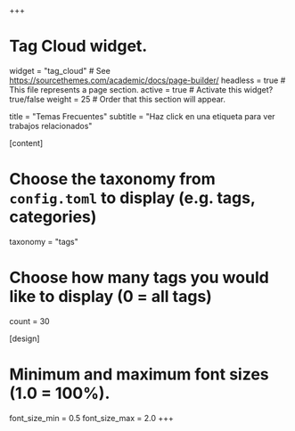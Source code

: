 +++
# Tag Cloud widget.
widget = "tag_cloud"  # See https://sourcethemes.com/academic/docs/page-builder/
headless = true  # This file represents a page section.
active = true  # Activate this widget? true/false
weight = 25  # Order that this section will appear.

title = "Temas Frecuentes"
subtitle = "Haz click en una etiqueta para ver trabajos relacionados"

[content]
  # Choose the taxonomy from `config.toml` to display (e.g. tags, categories)
  taxonomy = "tags"

  # Choose how many tags you would like to display (0 = all tags)
  count = 30

[design]
  # Minimum and maximum font sizes (1.0 = 100%).
  font_size_min = 0.5
  font_size_max = 2.0
+++
